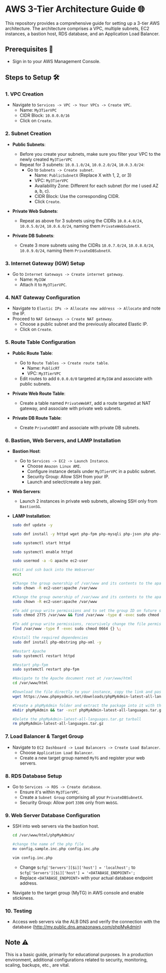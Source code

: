 # AWS 3-Tier Architecture Guide 🌐

This repository provides a comprehensive guide for setting up a 3-tier AWS architecture. The architecture comprises a VPC, multiple subnets, EC2 instances, a bastion host, RDS database, and an Application Load Balancer.

## Prerequisites 📝
- Sign in to your AWS Management Console.

## Steps to Setup 🛠

### 1. **VPC Creation**
- Navigate to `Services -> VPC -> Your VPCs -> Create VPC`.
    - Name: `My3TierVPC`
    - CIDR Block: `10.0.0.0/16`
    - Click on `Create`.

### 2. **Subnet Creation**
- **Public Subnets**:
    - Before you create your subnets, make sure you filter your VPC to the newly created `My3TierVPC`
    - Repeat for 3 subnets: `10.0.1.0/24`, `10.0.2.0/24`, `10.0.3.0/24`:
        - Go to `Subnets -> Create subnet`.
            - Name: `PublicSubnetX` (Replace X with 1, 2, or 3)
            - VPC: `My3TierVPC`
            - Availability Zone: Different for each subnet (for me I used AZ a, b, c).
            - CIDR Block: Use the corresponding CIDR.
            - Click `Create`.
    
- **Private Web Subnets**:
    - Repeat as above for 3 subnets using the CIDRs `10.0.4.0/24`, `10.0.5.0/24`, `10.0.6.0/24`, naming them `PrivateWebSubnetX`.
    
- **Private DB Subnets**:
    - Create 3 more subnets using the CIDRs `10.0.7.0/24`, `10.0.8.0/24`, `10.0.9.0/24`, naming them `PrivateDBSubnetX`.

### 3. **Internet Gateway (IGW) Setup**
- Go to `Internet Gateways -> Create internet gateway`.
    - Name: `MyIGW`
    - Attach it to `My3TierVPC`.

### 4. **NAT Gateway Configuration**
- Navigate to `Elastic IPs -> Allocate new address -> Allocate` and note the IP.
- Proceed to `NAT Gateways -> Create NAT gateway`.
    - Choose a public subnet and the previously allocated Elastic IP.
    - Click on `Create`.

### 5. **Route Table Configuration**
- **Public Route Table**:
    - Go to `Route Tables -> Create route table`.
        - Name: `PublicRT`
        - VPC: `My3TierVPC`
    - Edit routes to add `0.0.0.0/0` targeted at `MyIGW` and associate with public subnets.

- **Private Web Route Table**:
    - Create a table named `PrivateWebRT`, add a route targeted at NAT gateway, and associate with private web subnets.

- **Private DB Route Table**:
    - Create `PrivateDBRT` and associate with private DB subnets.

### 6. **Bastion, Web Servers, and LAMP Installation**
- **Bastion Host**:
    - Go to `Services -> EC2 -> Launch Instance`.
        - Choose `Amazon Linux AMI`.
        - Configure instance details under `My3TierVPC` in a public subnet.
        - Security Group: Allow SSH from your IP.
        - Launch and select/create a key pair.

- **Web Servers**:
    - Launch 2 instances in private web subnets, allowing SSH only from `BastionSG`.

- **LAMP Installation**:
    ```bash
    sudo dnf update -y
    ```
    ```bash
    sudo dnf install -y httpd wget php-fpm php-mysqli php-json php php-devel
    ```
    ```bash
    sudo systemctl start httpd
    ```
    ```bash
    sudo systemctl enable httpd
    ```
    ```bash
    sudo usermod -a -G apache ec2-user
    ```
    ```bash
    #Exit and ssh back into the Webserver
    exit
    ```
    ```bash
    #Change the group ownership of /var/www and its contents to the apache group.
    sudo chown -R ec2-user:apache /var/www
    ```
    ```bash
    #Change the group ownership of /var/www and its contents to the apache group.
    sudo chown -R ec2-user:apache /var/www
    ```
    ```bash
    #To add group write permissions and to set the group ID on future subdirectories, change the directory permissions of /var/www and its subdirectories.
    sudo chmod 2775 /var/www && find /var/www -type d -exec sudo chmod 2775 {} \;
    ```
    ```bash
    #To add group write permissions, recursively change the file permissions of /var/www and its subdirectories
    find /var/www -type f -exec sudo chmod 0664 {} \;
    ```
    ```bash
    #Install the required dependencies
    sudo dnf install php-mbstring php-xml -y
    ```
    ```bash
    #Restart Apache
    sudo systemctl restart httpd
    ```
    ```bash
    #Restart php-fpm
    sudo systemctl restart php-fpm
    ```
    ```bash
    #Navigate to the Apache document root at /var/www/html
    cd /var/www/html
    ```
    ```bash
    #Download the file directly to your instance, copy the link and paste it into a wget command
    wget https://www.phpmyadmin.net/downloads/phpMyAdmin-latest-all-languages.tar.gz
    ```
    ```bash
    #Create a phpMyAdmin folder and extract the package into it with the following command
    mkdir phpMyAdmin && tar -xvzf phpMyAdmin-latest-all-languages.tar.gz -C phpMyAdmin --strip-components 1
    ```
    ```bash
    #Delete the phpMyAdmin-latest-all-languages.tar.gz tarball
    rm phpMyAdmin-latest-all-languages.tar.gz
    ```
    
### 7. **Load Balancer & Target Group**
- Navigate to `EC2 Dashboard -> Load Balancers -> Create Load Balancer`.
    - Choose `Application Load Balancer`.
    - Create a new target group named `MyTG` and register your web servers.

### 8. **RDS Database Setup**
- Go to `Services -> RDS -> Create database`.
    - Ensure it's within `My3TierVPC`.
    - Create a `Subnet Group` comprising all your `PrivateDBSubnetX`.
    - Security Group: Allow port `3306` only from `WebSG`.

### 9. **Web Server Database Configuration**
- SSH into web servers via the bastion host.
    ```bash
    cd /var/www/html/phpMyAdmin/
    ```
    ```bash
    #change the name of the php file
    mv config.sample.inc.php config.inc.php
    ```
    ```bash
    vim config.inc.php
    ```
    - Change `$cfg['Servers'][$i]['host'] = 'localhost';` to `$cfg['Servers'][$i]['host'] = '<DATABASE_ENDPOINT>';`
    - Replace `<DATABASE_ENDPOINT>` with your actual database endpoint address.
    
- Navigate to the target group (MyTG) in AWS console and enable stickiness.

### 10. **Testing**
- Access web servers via the ALB DNS and verify the connection with the database (http://my.public.dns.amazonaws.com/phpMyAdmin)

## Note ⚠️
This is a basic guide, primarily for educational purposes. In a production environment, additional configurations related to security, monitoring, scaling, backups, etc., are vital.
